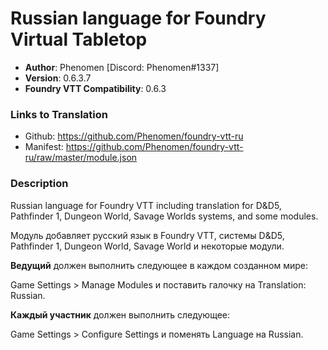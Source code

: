 # Russian language for Foundry Virtual Tabletop

* **Author**: Phenomen [Discord: Phenomen#1337]
* **Version**: 0.6.3.7
* **Foundry VTT Compatibility**: 0.6.3

### Links to Translation
* Github: https://github.com/Phenomen/foundry-vtt-ru
* Manifest: https://github.com/Phenomen/foundry-vtt-ru/raw/master/module.json

### Description
Russian language for Foundry VTT including translation for D&D5, Pathfinder 1, Dungeon World, Savage Worlds systems, and some modules.

Модуль добавляет русский язык в Foundry VTT, системы D&D5, Pathfinder 1, Dungeon World, Savage World и некоторые модули.

**Ведущий** должен выполнить следующее в каждом созданном мире:

Game Settings > Manage Modules и поставить галочку на Translation: Russian.

**Каждый участник** должен выполнить следующее:

Game Settings > Configure Settings и поменять Language на Russian.

